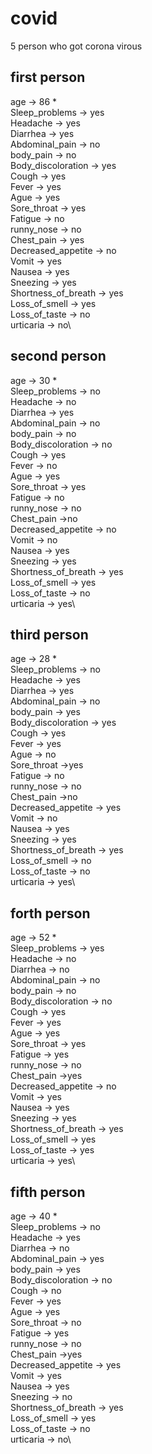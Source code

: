 # covid
 5 person who got corona virous
 ## first person

age -> 86 * \
Sleep_problems -> yes\
Headache -> yes\
Diarrhea -> yes\
Abdominal_pain ->  no\
body_pain ->  no\
Body_discoloration -> yes\
Cough -> yes\
Fever -> yes\
Ague -> yes\
Sore_throat -> yes\
Fatigue ->  no\
runny_nose -> no\
Chest_pain -> yes\
Decreased_appetite ->  no\
Vomit -> yes\
Nausea -> yes\
Sneezing -> yes\
Shortness_of_breath -> yes\
Loss_of_smell -> yes\
Loss_of_taste ->  no\
urticaria -> no\

## second person

age -> 30 * \
Sleep_problems -> no\
Headache -> no\
Diarrhea -> yes\
Abdominal_pain ->  no\
body_pain ->  no\
Body_discoloration -> no\
Cough -> yes\
Fever -> no\
Ague -> yes\
Sore_throat -> yes\
Fatigue ->  no\
runny_nose -> no\
Chest_pain ->no\
Decreased_appetite ->  no\
Vomit -> no\
Nausea -> yes\
Sneezing -> yes\
Shortness_of_breath -> yes\
Loss_of_smell -> yes\
Loss_of_taste ->  no\
urticaria -> yes\

## third person

age -> 28 * \
Sleep_problems -> no\
Headache -> yes\
Diarrhea -> yes\
Abdominal_pain ->  no\
body_pain ->  yes\
Body_discoloration -> yes\
Cough -> yes\
Fever -> yes\
Ague -> no\
Sore_throat ->yes\
Fatigue ->  no\
runny_nose -> no\
Chest_pain ->no\
Decreased_appetite ->  yes\
Vomit -> no\
Nausea -> yes\
Sneezing -> yes\
Shortness_of_breath -> yes\
Loss_of_smell -> no\
Loss_of_taste ->  no\
urticaria -> yes\

## forth person

age -> 52 * \
Sleep_problems -> yes\
Headache -> no\
Diarrhea -> no\
Abdominal_pain ->  no\
body_pain ->  no\
Body_discoloration -> no\
Cough -> yes\
Fever -> yes\
Ague -> yes\
Sore_throat -> yes\
Fatigue ->  yes\
runny_nose -> no\
Chest_pain ->yes\
Decreased_appetite ->  no\
Vomit -> yes\
Nausea -> yes\
Sneezing -> yes\
Shortness_of_breath -> yes\
Loss_of_smell -> yes\
Loss_of_taste ->  yes\
urticaria -> yes\

## fifth person

age -> 40 * \
Sleep_problems -> no\
Headache -> yes\
Diarrhea -> no\
Abdominal_pain ->  yes\
body_pain ->  yes\
Body_discoloration -> no\
Cough -> no\
Fever -> yes\
Ague -> yes\
Sore_throat -> no\
Fatigue ->  yes\
runny_nose -> no\
Chest_pain ->yes\
Decreased_appetite -> yes\
Vomit -> yes\
Nausea -> yes\
Sneezing -> no\
Shortness_of_breath -> yes\
Loss_of_smell -> yes\
Loss_of_taste ->  no\
urticaria -> no\
